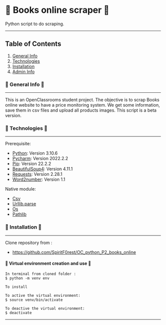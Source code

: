 # :open_book: Books online scraper :open_book:

Python script to do scraping.
***
## Table of Contents
1. [General Info](#general-info)
2. [Technologies](#technologies)
3. [Installation](#installation)
4. [Admin Info](#admin-info)

### :newspaper: General Info :newspaper:
***
This is an OpenClassrooms student project. The objective is to scrap Books online website to have a price monitoring system.
We get some information, save them in csv files and upload all products images. This script is a beta version.

### :briefcase: Technologies :briefcase:
***
Prerequisite: 
- [Python](https://www.python.org/): Version 3.10.6
- [Pycharm](https://www.jetbrains.com/fr-fr/pycharm/): Version 2022.2.2
- [Pip](https://pypi.org/project/pip/): Version 22.2.2
- [BeautifulSoup4](https://pypi.org/project/beautifulsoup4/): Version 4.11.1
- [Requests](https://pypi.org/project/requests/): Version 2.28.1
- [Word2number](https://pypi.org/project/word2number/): Version 1.1

Native module: 
- [Csv](https://docs.python.org/fr/3/library/csv.html)
- [Urllib.parse](https://docs.python.org/fr/3/library/urllib.parse.html#module-urllib.parse)
- [Os](https://docs.python.org/fr/3/library/os.html)
- [Pathlib](https://docs.python.org/fr/3/library/pathlib.html)

### :wrench: Installation :wrench:
***

Clone repository from : 
- https://github.com/SpiritF0rest/OC_python_P2_books_online

#### :wrench: Virtual environment creation and use :wrench:

```
In terminal from cloned folder :
$ python -m venv env

To install

To active the virtual environment:
$ source venv/bin/activate

To deactive the virtual environment: 
$ deactivate
```

***
